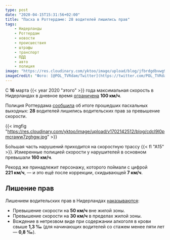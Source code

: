 ```yaml
---
type: post
date: "2020-04-15T15:31:56+02:00"
title: "Пасха в Роттердаме: 28 водителей лишились прав"
tags:
    - Нидерланды
    - Роттердам
    - новости
    - происшествия
    - штрафы
    - транспорт
    - ПДД
    - авто
    - полиция
image: "https://res.cloudinary.com/yktoo/image/upload/blog/jfbrdgdbvwg9zgqq6jn0.jpg"
imageCredit: "Фото: [@POL_TVRdam/Twitter](https://twitter.com/POL_TVRdam/status/1249671530449166342)."
---
```


С **16** марта {{< year 2020 "этого" >}} года максимальная скорость в Нидерландах в дневное время [ограничена](0676) **100 км/ч**.

Полиция Роттердама [сообщила](https://www.rijnmond.nl/nieuws/194362/Tientallen-hardrijders-A15-zijn-hun-rijbewijs-kwijt) об итоге прошедших пасхальных выходных: **28** водителей лишились водительских прав за превышение скорости.

<!--more-->

{{< imgfig "https://res.cloudinary.com/yktoo/image/upload/v1702142512/blog/cdcl9l0pmcraww7zghgw.jpg" >}}

Бо́льшая часть нарушений приходится на скоростную трассу {{< fl "A15" >}}. Измеренные полицией скорости у нарушителей в основном превышали **160 км/ч**.

Рекорд же принадлежит персонажу, которого поймали с цифрой **221 км/ч**, — и это ещё после коррекции, скидывающей **7 км/ч**.

## Лишение прав

Лишением водительских прав в Нидерландах [наказываются](https://www.rijksoverheid.nl/onderwerpen/rijbewijs/vraag-en-antwoord/wanneer-wordt-mijn-rijbewijs-ingevorderd):

* Превышение скорости на **50 км/ч** вне жилой зоны.
* Превышение скорости на **30 км/ч** в пределах жилой зоны.
* Вождение в нетрезвом виде при содержании алкоголя в крови свыше **1,3 ‰** (для начинающих водителей со стажем менее пяти лет — **0,8 ‰**).

